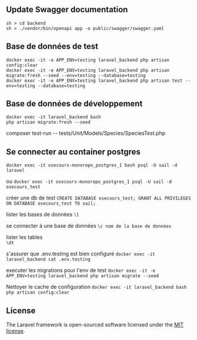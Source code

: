 

## Update Swagger documentation
```
sh > cd backend
sh > ./vendor/bin/openapi app -o public/swagger/swagger.yaml
```

## Base de données de test
```
docker exec -it -e APP_ENV=testing laravel_backend php artisan config:clear
docker exec -it -e APP_ENV=testing laravel_backend php artisan migrate:fresh --seed --env=testing --database=testing
docker exec -it -e APP_ENV=testing laravel_backend php artisan test --env=testing --database=testing
```

## Base de données de développement
```
docker exec -it laravel_backend bash
php artisan migrate:fresh --seed
```
composer test-run -- tests/Unit/Models/Species/SpeciesTest.php



## Se connecter au container postgres

```
docker exec -it osecours-monorepo_postgres_1 bash psql -U sail -d laravel 
```
ou
```docker exec -it osecours-monorepo_postgres_1 psql -U sail -d osecours_test```

créer une db de test
```CREATE DATABASE osecours_test; GRANT ALL PRIVILEGES ON DATABASE osecours_test TO sail;```

lister les bases de données
```\l```

se connecter à une base de données
```\c nom de la base de données```

lister les tables  
```\dt```

s'assurer que .env.testing est bien configuré
```docker exec -it laravel_backend cat .env.testing```

executer les migrations pour l'env de test
```docker exec -it -e APP_ENV=testing laravel_backend php artisan migrate --seed```

Nettoyer le cache de configuration
```docker exec -it laravel_backend bash php artisan config:clear```

## License

The Laravel framework is open-sourced software licensed under the [MIT license](https://opensource.org/licenses/MIT).
